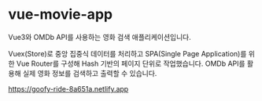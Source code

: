# vue-movie-app
Vue3와 OMDb API를 사용하는 영화 검색 애플리케이션입니다.

Vuex(Store)로 중앙 집중식 데이터를 처리하고
SPA(Single Page Application)를 위한 Vue Router를 구성해 Hash 기반의 페이지 단위로 작업했습니다.
OMDb API를 활용해 실제 영화 정보를 검색하고 출력할 수 있습니다.

https://goofy-ride-8a651a.netlify.app
